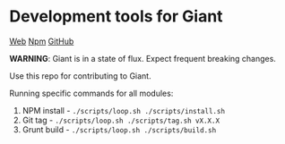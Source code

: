 Development tools for Giant
===========================

[Web](http://giantjs.org) [Npm](https://www.npmjs.com/~giantjs) [GitHub](https://github.com/giantjs)

**WARNING**: Giant is in a state of flux. Expect frequent breaking changes.

Use this repo for contributing to Giant.

Running specific commands for all modules:

1. NPM install - `./scripts/loop.sh ./scripts/install.sh`
2. Git tag - `./scripts/loop.sh ./scripts/tag.sh vX.X.X`
3. Grunt build - `./scripts/loop.sh ./scripts/build.sh`

